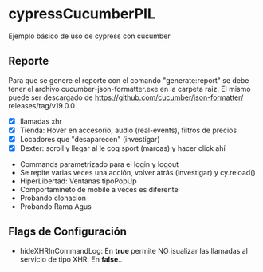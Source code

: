 # cypressCucumberPIL

Ejemplo básico de uso de cypress con cucumber

## Reporte

Para que se genere el reporte con el comando "generate:report" se debe tener
el archivo cucumber-json-formatter.exe en la carpeta raiz.
El mismo puede ser descargado de https://github.com/cucumber/json-formatter/
releases/tag/v19.0.0

- [x] llamadas xhr
- [x] Tienda: Hover en accesorio, audio (real-events), filtros de precios
- [x] Locadores que "desaparecen" (investigar)
- [x] Dexter: scroll y llegar al le coq sport (marcas) y hacer click ahí
- Commands parametrizado para el login y logout
- Se repite varias veces una acción, volver atrás (investigar) y cy.reload()
- HiperLibertad: Ventanas tipoPopUp
- Comportamineto de mobile a veces es diferente
- Probando clonacion
- Probando Rama Agus

## Flags de Configuración

- hideXHRInCommandLog: En **true** permite NO isualizar las llamadas al servicio de tipo XHR. En **false**..
